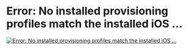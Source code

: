 # Error: No installed provisioning profiles match the installed iOS ...
[![Error: No installed provisioning profiles match the installed iOS ...](http://img.youtube.com/vi/CAS4FudwmHg/0.jpg)](https://youtu.be/CAS4FudwmHg)
